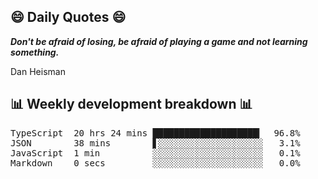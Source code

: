 ## 😄 Daily Quotes 😄

_**Don't be afraid of losing, be afraid of playing a game and not learning something.**_

Dan Heisman



## 📊 Weekly development breakdown 📊

<pre>TypeScript  20 hrs 24 mins ████████████████████▎  96.8%
JSON        38 mins        ▋░░░░░░░░░░░░░░░░░░░░   3.1%
JavaScript  1 min          ░░░░░░░░░░░░░░░░░░░░░   0.1%
Markdown    0 secs         ░░░░░░░░░░░░░░░░░░░░░   0.0%</pre>
